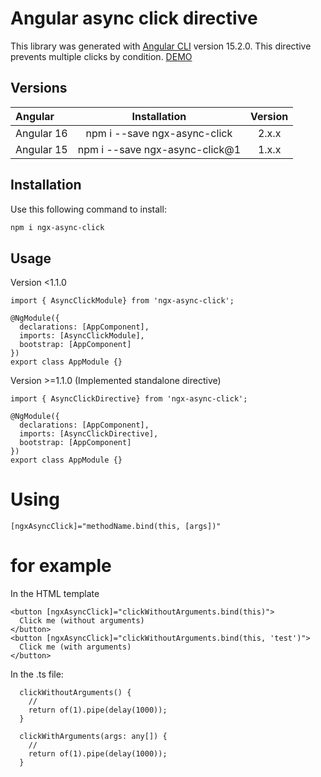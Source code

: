 # Angular async click directive

This library was generated with [Angular CLI](https://github.com/angular/angular-cli) version 15.2.0.
This directive prevents multiple clicks by condition.
[DEMO](https://stackblitz.com/edit/angular-zxiphu?file=src/main.ts)

## Versions

| Angular    |          Installation          | Version |
| :--------- | :----------------------------: | :-----: |
| Angular 16 |  npm i --save ngx-async-click  |  2.x.x  |
| Angular 15 | npm i --save ngx-async-click@1 |  1.x.x  |

## Installation

Use this following command to install:

```bash
npm i ngx-async-click
```

## Usage

Version <1.1.0

```
import { AsyncClickModule} from 'ngx-async-click';

@NgModule({
  declarations: [AppComponent],
  imports: [AsyncClickModule],
  bootstrap: [AppComponent]
})
export class AppModule {}
```

Version >=1.1.0 (Implemented standalone directive)

```
import { AsyncClickDirective} from 'ngx-async-click';

@NgModule({
  declarations: [AppComponent],
  imports: [AsyncClickDirective],
  bootstrap: [AppComponent]
})
export class AppModule {}
```

# Using

```
[ngxAsyncClick]="methodName.bind(this, [args])"
```

# for example

In the HTML template

```
<button [ngxAsyncClick]="clickWithoutArguments.bind(this)">
  Click me (without arguments)
</button>
<button [ngxAsyncClick]="clickWithoutArguments.bind(this, 'test')">
  Click me (with arguments)
</button>
```

In the .ts file:

```
  clickWithoutArguments() {
    //
    return of(1).pipe(delay(1000));
  }

  clickWithArguments(args: any[]) {
    //
    return of(1).pipe(delay(1000));
  }
```
